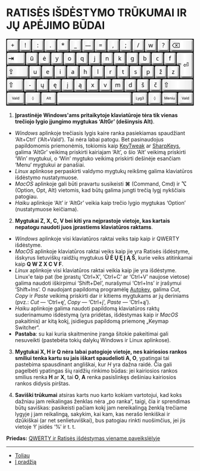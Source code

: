 
# RATISĖS IŠDĖSTYMO TRŪKUMAI IR JŲ APĖJIMO BŪDAI

![Ratisės išdėstymo klaviatūra](images/ratise.png)

1. __Įprastinėje Windows'ams pritaikytoje klaviatūroje tėra tik vienas trečiojo lygio įjungimo mygtukas ‘AltGr’ (dešinysis Alt)__.
 + _Windows_ aplinkoje trečiasis lygis kaire ranka pasiekiamas spaudžiant ‘Alt+Ctrl’ (‘Alt+Vald’). Tai nėra labai patogu. Bet pasinaudojus papildomomis priemonėmis, tokiomis kaip [KeyTweak](https://keytweak.en.softonic.com/download) ar [SharpKeys](https://github.com/randyrants/sharpkeys), galima ‘AltGr’ veikimą priskirti kairiajam ‘Alt’, o šio ‘Alt’ veikimą priskirti ‘Win’ mygtukui, o ‘Win’ mygtuko veikimą priskirti dešinėje esančiam ‘Menu‘ mygtukui ar panašiai.
 + _Linux_ aplinkose perpaskirti valdymo mygtukų reikšmę galima klaviatūros išdėstymo nustatymuose.
 + _MacOS_ aplinkoje gali būti pravartu susikeisti __⌘__ (Command, Cmd) ir __⌥__ (Option, Opt, Alt) vietomis, kad būtų galima jungti trečią lygį nykščiais patogiau.
 + _Haiku_ aplinkoje ‘Alt’ ir ‘AltGr’ veikia kaip trečio lygio mygtukas ‘Option’ (nustatymuose keičiama).

2. __Mygtukai Z, X, C, V bei kiti yra neįprastoje vietoje, kas kartais nepatogu naudoti juos įprastiems klaviatūros raktams__.
 + _Windows_ aplinkoje visi klaviatūros raktai veiks taip kaip ir QWERTY išdėstyme.
 + _MacOS_ aplinkoje klaviatūros raktai veiks kaip jie yra Ratisės išdėstyme, išskyrus lietuviškų raidžių mygtukus __Ū Ė Ų Ę Į Ą Š__, kurie veiks atitinkamai kaip __Q W Z X C V F__.
 + _Linux_ aplinkoje visi klaviatūros raktai veikia kaip jie yra išdėstyme. Linux'e taip pat (be įprastų ‘Ctrl+X’, ‘Ctrl+C’ ar ‘Ctrl+V’ naujose vietose) galima naudoti iškirpimui ‘Shift+Del’, nurašymui ‘Ctrl+Ins’ ir įrašymui ‘Shift+Ins’. O naudojant papildomą programėlę [Autokey](https://github.com/autokey/autokey/wiki/About), galima _Cut_, _Copy_ ir _Paste_ veikimą priskirti dar ir kitiems mygtukams ar jų deriniams (pvz.: _Cut_ — ‘Ctrl+ę’, _Copy_ — ‘Ctrl+į’, _Paste_ — ‘Ctrl+ą’).
 + _Haiku_ aplinkoje galima naudoti papildomą klaviatūros raktų suderinamumo išdėstymą (yra pridėtas, išdėstymas kaip ir _MacOS_ pakaitinis) ar kitą kokį, įsidiegus papildomą priemonę „Keymap Switcher“.
 + __Pastaba__: su kai kuria skaitmenine įranga šitokie pakeitimai gali nesuveikti (pastebėta tokių dalykų Windows ir Linux aplinkose).

3. __Mygtukai X, H ir Q nėra labai patogioje vietoje, nes kairiosios rankos smiliui tenka kartu su jais iškart spaudelioti A, O__, ypatingai tai pastebima spausdinant angliškai, kur _H_ yra dažna raidė. Čia gali pagelbėti ypatingas šių raidžių rinkimo būdas: jei kairiosios rankos smilius renka __H__ ar __X__, tai __O__, __A__ renka pasislinkęs dešiniau kairiosios rankos didysis pirštas.

4. __Saviški trūkumai__ atsiras karts nuo karto kokiam vartotojui, kad koks dažniau jam reikalingas ženklas nėra „po ranka“, taigi, čia ir sprendimas būtų saviškas: pasikeisti pačiam kokį jam nereikalingą ženklą trečiame lygyje į jam reikalingą, sakykim, kai kam, kas nerašo lenkiškai ir dzūkiškai (ar net senlietuviškai), bus patogiau rinkti nuošimčius, jei jis vietoje ‘ł’ įsidės ‘%’ ir t. t.

__Priedas:__ [QWERTY ir Ratisės išdėstymas viename paveikslėlyje](images/qwerty-ratise.png)

----------------------------------------------

+ [Toliau](spaud_daznis.md)
+ [Į pradžią](../README.md)

